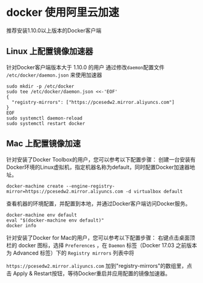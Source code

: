 # docker 使用阿里云加速

推荐安装1.10.0以上版本的Docker客户端

## Linux 上配置镜像加速器
针对Docker客户端版本大于 1.10.0 的用户
通过修改`daemon`配置文件 `/etc/docker/daemon.json` 来使用加速器
```
sudo mkdir -p /etc/docker
sudo tee /etc/docker/daemon.json <<-'EOF'
{
  "registry-mirrors": ["https://pcesedw2.mirror.aliyuncs.com"]
}
EOF
sudo systemctl daemon-reload
sudo systemctl restart docker
```

## Mac 上配置镜像加速
针对安装了Docker Toolbox的用户，您可以参考以下配置步骤：
创建一台安装有Docker环境的Linux虚拟机，指定机器名称为default，同时配置Docker加速器地址。
```
docker-machine create --engine-registry-mirror=https://pcesedw2.mirror.aliyuncs.com -d virtualbox default
```

查看机器的环境配置，并配置到本地，并通过Docker客户端访问Docker服务。
```
docker-machine env default
eval "$(docker-machine env default)"
docker info
```

针对安装了Docker for Mac的用户，您可以参考以下配置步骤：
右键点击桌面顶栏的 docker 图标，选择 `Preferences` ，在 `Daemon` 标签（Docker 17.03 之前版本为 Advanced 标签）下的 `Registry mirrors` 列表中将

`https://pcesedw2.mirror.aliyuncs.com` 加到"registry-mirrors"的数组里，点击 Apply & Restart按钮，等待Docker重启并应用配置的镜像加速器。
